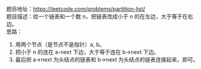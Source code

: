 题目地址：https://leetcode.com/problems/partition-list/    
题目描述：给一个链表和一个数 n，把链表改成小于 n 的在左边，大于等于在右边。  
思路：  
1. 用两个节点（是节点不是指针）a, b。  
2. 把小于 n 的连在 a-next 下边，大于等于连在 b->next 下边。  
3. 最后把 a->next 为头结点的链表和 b->next 为头结点的链表连接起来，即可。    
  